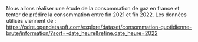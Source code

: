 Nous allons réaliser une étude de la consommation de gaz en france et tenter de prédire la consommation entre fin 2021 et fin 2022.
Les données utilisés viennent de : https://odre.opendatasoft.com/explore/dataset/consommation-quotidienne-brute/information/?sort=-date_heure&refine.date_heure=2022

